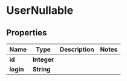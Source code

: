

# UserNullable


## Properties

| Name | Type | Description | Notes |
|------------ | ------------- | ------------- | -------------|
|**id** | **Integer** |  |  |
|**login** | **String** |  |  |



